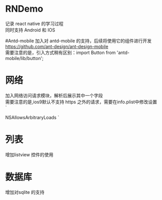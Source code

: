 # RNDemo
记录 react native 的学习过程  
同时支持 Android 和 IOS

#Antd-mobile
加入对 antd-mobile 的支持，后续将使用它的组件进行开发  
https://github.com/ant-design/ant-design-mobile  
需要注意的是，引入方式稍有区别：import Button from 'antd-mobile/lib/button';  

# 网络
加入网络访问请求模块，解析后展示其中一个字段  
需要注意的是,ios9默认不支持 https 之外的请求，需要在info.plist中修改设置  
`<?xml version="1.0" encoding="UTF-8"?>
 <!DOCTYPE plist PUBLIC "-//Apple//DTD PLIST 1.0//EN" "http://www.apple.com/DTDs/PropertyList-1.0.dtd">
 <plist version="1.0">
 <dict>
 	<key>NSAllowsArbitraryLoads</key>
 	<true/>
 </dict>
 </plist>
`

# 列表
增加listview 控件的使用

# 数据库
增加对sqlite 的支持



